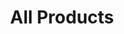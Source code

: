 ---
title: All Products
permalink: "/all-products/"
layout: srp
sitemap: false
pagination: 
  enabled: true
---